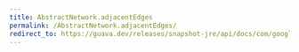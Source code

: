 ```yaml
---
title: AbstractNetwork.adjacentEdges
permalink: /AbstractNetwork.adjacentEdges/
redirect_to: https://guava.dev/releases/snapshot-jre/api/docs/com/google/common/graph/AbstractNetwork.html#adjacentEdges-E-
---
```

